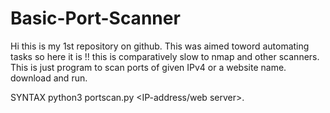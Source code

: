 # Basic-Port-Scanner
Hi this is my 1st repository on github.
This was aimed toword automating tasks so here it is !!
this is comparatively slow to nmap and other scanners.
This is just program to scan ports of given IPv4 or a website name.
download and run.



SYNTAX    python3 portscan.py <IP-address/web server>.
